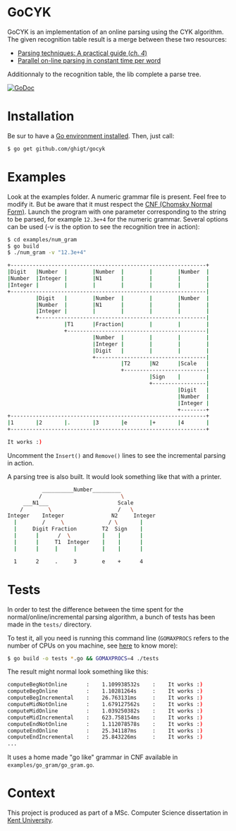 GoCYK
=====

GoCYK is an implementation of an online parsing using the CYK algorithm.
The given recognition table result is a merge between these two resources:
* [Parsing techniques: A practical guide (*ch. 4*)](http://port70.net/~nsz/articles/book/grune_jacobs_parsing_techniques_2008.pdf)
* [Parallel on-line parsing in constant time per word](http://doc.utwente.nl/18047/1/Sikkel93parallel.pdf)

Additionnaly to the recognition table, the lib complete a parse tree.

[![GoDoc](https://godoc.org/github.com/ghigt/gocyk?status.svg)](https://godoc.org/github.com/ghigt/gocyk)

Installation
============

Be sur to have a [Go environment installed](https://golang.org/doc/install). Then, just call:
```bash
$ go get github.com/ghigt/gocyk
```

Examples
========

Look at the examples folder. A numeric grammar file is present. Feel free to modify it. But be aware that it must respect the [CNF (Chomsky Normal Form)](http://en.wikipedia.org/wiki/Chomsky_normal_form).
Launch the program with one parameter corresponding to the string to be parsed, for example `12.3e+4` for the numeric grammar. Several options can be used (-v is the option to see the recognition tree in action):
```bash
$ cd examples/num_gram
$ go build
$ ./num_gram -v "12.3e+4"

+--------------------------------------------------------------+
|Digit   |Number  |        |Number  |        |        |Number  |
|Number  |Integer |        |N1      |        |        |        |
|Integer |        |        |        |        |        |        |
+--------------------------------------------------------------|
         |Digit   |        |Number  |        |        |Number  |
         |Number  |        |N1      |        |        |        |
         |Integer |        |        |        |        |        |
         +-----------------------------------------------------|
                  |T1      |Fraction|        |        |        |
                  +--------------------------------------------|
                           |Number  |        |        |        |
                           |Integer |        |        |        |
                           |Digit   |        |        |        |
                           +-----------------------------------|
                                    |T2      |N2      |Scale   |
                                    +--------------------------|
                                             |Sign    |        |
                                             +-----------------|
                                                      |Digit   |
                                                      |Number  |
                                                      |Integer |
                                                      +--------+
+--------------------------------------------------------------+
|1       |2       |.       |3       |e       |+       |4       |
+--------------------------------------------------------------+

It works :)
```
Uncomment the `Insert()` and `Remove()` lines to see the incremental parsing in action.

A parsing tree is also built. It would look something like that with a printer.
```bash
           __________Number_________
          /                         \
     ___N1___                      Scale
    /        \                     /   \
Integer    Integer               N2     Integer
  |        /     \              / \       |
  |     Digit Fraction        T2  Sign    |
  |      |      /  \          |    |      |
  |      |     T1  Integer    |    |      |
  |      |     |     |        |    |      |

  1      2     .     3        e    +      4
```

Tests
=====

In order to test the difference between the time spent for the normal/online/incremental parsing algorithm, a bunch of tests has been made in the `tests/` directory.

To test it, all you need is running this command line (`GOMAXPROCS` refers to the number of CPUs on you machine, see [here](http://golang.org/doc/effective_go.html#parallel) to know more):

```bash
$ go build -o tests *.go && GOMAXPROCS=4 ./tests
```

The result might normal look something like this:
```bash
computeBegNotOnline      :    1.109938532s    :    It works :)
computeBegOnline         :    1.10281264s     :    It works :)
computeBegIncremental    :    26.763131ms     :    It works :)
computeMidNotOnline      :    1.679127562s    :    It works :)
computeMidOnline         :    1.039250382s    :    It works :)
computeMidIncremental    :    623.758154ms    :    It works :)
computeEndNotOnline      :    1.112078578s    :    It works :)
computeEndOnline         :    25.341187ms     :    It works :)
computeEndIncremental    :    25.843226ms     :    It works :)
...
```

It uses a home made "go like" grammar in CNF available in `examples/go_gram/go_gram.go`.

Context
=======

This project is produced as part of a MSc. Computer Science dissertation in [Kent University](http://www.kent.ac.uk/).
